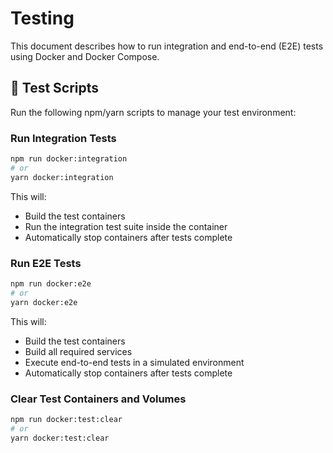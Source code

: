 # Testing

This document describes how to run integration and end-to-end (E2E) tests using Docker and Docker Compose.

## 🔁 Test Scripts

Run the following npm/yarn scripts to manage your test environment:

### Run Integration Tests

```bash
npm run docker:integration
# or
yarn docker:integration
```

This will:

- Build the test containers
- Run the integration test suite inside the container
- Automatically stop containers after tests complete

### Run E2E Tests

```bash
npm run docker:e2e
# or
yarn docker:e2e
```

This will:

- Build the test containers
- Build all required services
- Execute end-to-end tests in a simulated environment
- Automatically stop containers after tests complete

### Clear Test Containers and Volumes

```bash
npm run docker:test:clear
# or
yarn docker:test:clear
```
